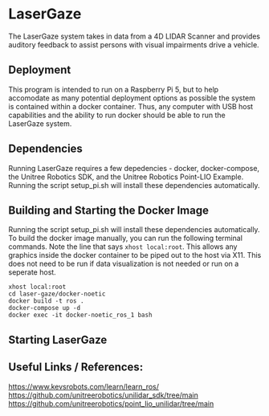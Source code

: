 # LaserGaze
The LaserGaze system takes in data from a 4D LIDAR Scanner and provides auditory feedback to assist persons with visual impairments drive a vehicle. 

## Deployment
This program is intended to run on a Raspberry Pi 5, but to help accomodate as many potential deployment options as possible the system is contained within a docker container. Thus, any computer with USB host capabilities and the ability to run docker should be able to run the LaserGaze system. 

## Dependencies
Running LaserGaze requires a few depedencies - docker, docker-compose, the Unitree Robotics SDK, and the Unitree Robotics Point-LIO Example. Running the script setup_pi.sh will install these dependencies automatically. 

## Building and Starting the Docker Image
Running the script setup_pi.sh will install these dependencies automatically. To build the docker image manually, you can run the following terminal commands. Note the line that says `xhost local:root`. This allows any graphics inside the docker container to be piped out to the host via X11. This does not need to be run if data visualization is not needed or run on a seperate host.

```console
xhost local:root
cd laser-gaze/docker-noetic
docker build -t ros .
docker-compose up -d
docker exec -it docker-noetic_ros_1 bash
```

## Starting LaserGaze


## Useful Links / References: 
https://www.kevsrobots.com/learn/learn_ros/
https://github.com/unitreerobotics/unilidar_sdk/tree/main
https://github.com/unitreerobotics/point_lio_unilidar/tree/main